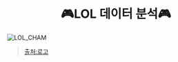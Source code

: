 # <div align=center>:video_game:LOL 데이터 분석:video_game:</div>
![LOL_CHAM](https://github.com/Kimseongchan1224/LOL/assets/79899868/a955ca59-db3a-45e3-a5d9-3502b3dc791e)
>[출처:로고]([https://www.interad.com/insights/naver-shopping-search-update](https://www.deviantart.com/muamerart/art/League-of-Legends-Wallpaper-HD-440485684)https://www.deviantart.com/muamerart/art/League-of-Legends-Wallpaper-HD-440485684)
